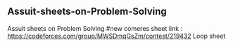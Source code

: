 ## Assuit-sheets-on-Problem-Solving
Assuit sheets on Problem Solving
#new comeres
sheet link : https://codeforces.com/group/MWSDmqGsZm/contest/219432
Loop sheet
